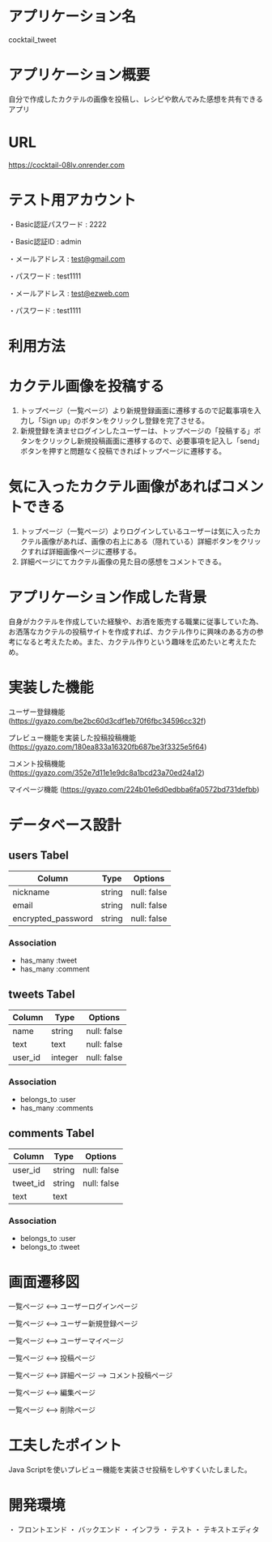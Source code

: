 # アプリケーション名
cocktail_tweet

# アプリケーション概要 
自分で作成したカクテルの画像を投稿し、レシピや飲んでみた感想を共有できるアプリ

# URL
https://cocktail-08lv.onrender.com

# テスト用アカウント
・Basic認証パスワード : 2222

・Basic認証ID : admin

・メールアドレス : test@gmail.com

・パスワード : test1111 

・メールアドレス : test@ezweb.com

・パスワード : test1111

# 利用方法

# カクテル画像を投稿する
1. トップページ（一覧ページ）より新規登録画面に遷移するので記載事項を入力し「Sign up」のボタンをクリックし登録を完了させる。
2. 新規登録を済ませログインしたユーザーは、トップページの「投稿する」ボタンをクリックし新規投稿画面に遷移するので、必要事項を記入し「send」ボタンを押すと問題なく投稿できればトップページに遷移する。

# 気に入ったカクテル画像があればコメントできる
1. トップページ（一覧ページ）よりログインしているユーザーは気に入ったカクテル画像があれば、画像の右上にある（隠れている）詳細ボタンをクリックすれば詳細画像ページに遷移する。
2. 詳細ページにてカクテル画像の見た目の感想をコメントできる。

# アプリケーション作成した背景
自身がカクテルを作成していた経験や、お酒を販売する職業に従事していた為、お洒落なカクテルの投稿サイトを作成すれば、カクテル作りに興味のある方の参考になると考えたため。また、カクテル作りという趣味を広めたいと考えたため。

# 実装した機能
ユーザー登録機能  
(https://gyazo.com/be2bc60d3cdf1eb70f6fbc34596cc32f)

プレビュー機能を実装した投稿投稿機能 
(https://gyazo.com/180ea833a16320fb687be3f3325e5f64)

コメント投稿機能  
(https://gyazo.com/352e7d11e1e9dc8a1bcd23a70ed24a12)

マイページ機能
(https://gyazo.com/224b01e6d0edbba6fa0572bd731defbb)

# データベース設計

## users Tabel

|  Column  |  Type  |   Options   |
|----------|--------|-------------|
| nickname | string | null: false |
| email    | string | null: false |
| encrypted_password | string | null: false |

### Association

- has_many :tweet
- has_many :comment

## tweets Tabel

|  Column  |  Type  |   Options   |
|----------|--------|-------------|
| name     | string | null: false |
| text     | text   | null: false |
| user_id  | integer | null: false |

### Association

- belongs_to :user
- has_many :comments

## comments Tabel

|  Column  |  Type  |   Options   |
|----------|--------|-------------|
| user_id     | string | null: false |
| tweet_id    | string | null: false |
| text  | text |  |

### Association

- belongs_to :user
- belongs_to :tweet

# 画面遷移図

一覧ページ <--> ユーザーログインページ 

一覧ページ <--> ユーザー新規登録ページ

一覧ページ <--> ユーザーマイページ

一覧ページ <--> 投稿ページ

一覧ページ <--> 詳細ページ --> コメント投稿ページ

一覧ページ <--> 編集ページ

一覧ページ <--> 削除ページ

# 工夫したポイント

Java Scriptを使いプレビュー機能を実装させ投稿をしやすくいたしました。

# 開発環境
・ フロントエンド
・ バックエンド
・ インフラ
・ テスト
・ テキストエディタ